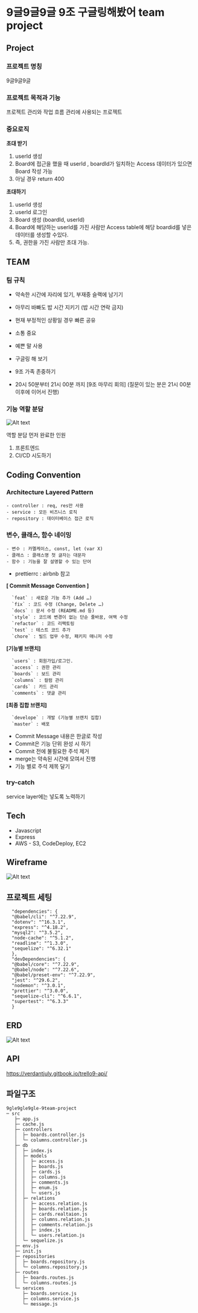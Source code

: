 # 9글9글9글 9조 구글링해봤어 team project

## Project

### 프로젝트 명칭

9글9글9글

### 프로젝트 목적과 기능

프로젝트 관리와 작업 흐름 관리에 사용되는 프로젝트

### 중요로직

**초대 받기**

1. userId 생성
2. Board에 접근을 했을 때 userId , boardId가 일치하는 Access 데이터가 있으면 Board 작성 가능
3. 아닐 경우 return 400

**초대하기**

1. userId 생성
2. userId 로그인
3. Board 생성 (boardId, userId)
4. Board에 해당하는 userId를 가진 사람만 Access table에 해당 boardid를 넣은 데이터를 생성할 수있다.
5. 즉, 권한을 가진 사람만 초대 가능.

## TEAM

### 팀 규칙

- 약속한 시간에 자리에 있기, 부재중 슬랙에 남기기

- 아무리 바빠도 밥 시간 지키기 (밥 시간 연락 금지)

- 현재 부정적인 상황일 경우 빠른 공유

- 소통 중요

- 예쁜 말 사용

- 구글링 해 보기

- 9조 가족 존중하기

- 20시 50분부터 21시 00분 까지 [9조 마무리 회의]
  (질문이 있는 분은 21시 00분 이후에 이어서 진행)

### 기능 역할 분담

![Alt text](./public/img/image-1.png)

역할 분담 먼저 완료한 인원

1.  프론트엔드
2.  CI/CD 시도하기

## Coding Convention

### Architecture Layered Pattern

    - controller : req, res만 사용
    - service : 모든 비즈니스 로직
    - repository : 데이터베이스 접근 로직

### 변수, 클래스, 함수 네이밍

    - 변수 : 카멜케이스, const, let (var X)
    - 클래스 : 클래스명 첫 글자는 대문자
    - 함수 : 기능을 잘 설명할 수 있는 단어

- prettierrc : airbnb 참고

**[ Commit Message Convention ]**

      `feat` : 새로운 기능 추가 (Add …)
      `fix` : 코드 수정 (Change, Delete …)
      `docs` : 문서 수정 (README.md 등)
      `style` : 코드에 변경이 없는 단순 줄바꿈, 여백 수정
      `refactor` : 코드 리팩토링
      `test` : 테스트 코드 추가
      `chore` : 빌드 업무 수정, 패키지 매니저 수정

**[기능별 브랜치]**

      `users` : 회원가입/로그인.
      `access` : 권한 관리
      `boards` : 보드 관리
      `columns` : 컬럼 관리
      `cards` : 카드 관리
      `comments` : 댓글 관리

**[최종 집합 브랜치]**

      `develope` : 개발 (기능별 브랜치 집합)
      `master` : 배포

- Commit Message 내용은 한글로 작성
- Commit은 기능 단위 완성 시 하기
- Commit 전에 불필요한 주석 제거
- merge는 약속된 시간에 모여서 진행
- 기능 별로 주석 제목 달기

### try-catch

service layer에는 넣도록 노력하기

## Tech

- Javascript
- Express
- AWS - S3, CodeDeploy, EC2

## Wireframe

![Alt text](./public/img/image-2.png)

## 프로젝트 세팅

      "dependencies": {
      "@babel/cli": "^7.22.9",
      "dotenv": "^16.3.1",
      "express": "^4.18.2",
      "mysql2": "^3.5.2",
      "node-cache": "^5.1.2",
      "readline": "^1.3.0",
      "sequelize": "^6.32.1"
      },
      "devDependencies": {
      "@babel/core": "^7.22.9",
      "@babel/node": "^7.22.6",
      "@babel/preset-env": "^7.22.9",
      "jest": "^29.6.2",
      "nodemon": "^3.0.1",
      "prettier": "^3.0.0",
      "sequelize-cli": "^6.6.1",
      "supertest": "^6.3.3"
      }

## ERD

![Alt text](./public/img/erd.png)

## API

https://verdantjuly.gitbook.io/trello9-api/

## 파일구조

```
9gle9gle9gle-9team-project
─ src
   ├─ app.js
   ├─ cache.js
   ├─ controllers
   │  ├─ boards.controller.js
   │  └─ columns.controller.js
   ├─ db
   │  ├─ index.js
   │  ├─ models
   │  │  ├─ access.js
   │  │  ├─ boards.js
   │  │  ├─ cards.js
   │  │  ├─ columns.js
   │  │  ├─ comments.js
   │  │  ├─ enum.js
   │  │  └─ users.js
   │  ├─ relations
   │  │  ├─ access.relation.js
   │  │  ├─ boards.relation.js
   │  │  ├─ cards.realtaion.js
   │  │  ├─ columns.relation.js
   │  │  ├─ comments.relation.js
   │  │  ├─ index.js
   │  │  └─ users.relation.js
   │  └─ sequelize.js
   ├─ env.js
   ├─ init.js
   ├─ repositories
   │  ├─ boards.repository.js
   │  └─ columns.repository.js
   ├─ routes
   │  ├─ boards.routes.js
   │  └─ columns.routes.js
   └─ services
      ├─ boards.service.js
      ├─ columns.service.js
      └─ message.js

```
